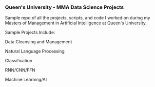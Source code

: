 ### Queen's University - MMA Data Science Projects
Sample repo of all the projects, scripts, and code I worked on during my Masters of Management in Artificial Intelligence at Queen's University.


Sample Projects Include:


Data Cleansing and Management


Natural Language Processing


Classification


RNN/CNN/FFN


Machine Learning/AI 
